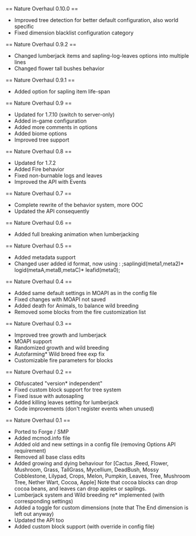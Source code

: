 == Nature Overhaul 0.10.0 ==
* Improved tree detection for better default configuration, also world specific
* Fixed dimension blacklist configuration category

== Nature Overhaul 0.9.2 ==
* Changed lumberjack items and sapling-log-leaves options into multiple lines
* Changed flower tall bushes behavior

== Nature Overhaul 0.9.1 ==
* Added option for sapling item life-span

== Nature Overhaul 0.9 ==
* Updated for 1.7.10 (switch to server-only)
* Added in-game configuration
* Added more comments in options
* Added biome options
* Improved tree support

== Nature Overhaul 0.8 ==
* Updated for 1.7.2
* Added Fire behavior
* Fixed non-burnable logs and leaves
* Improved the API with Events

== Nature Overhaul 0.7 ==
* Complete rewrite of the behavior system, more OOC
* Updated the API consequently

== Nature Overhaul 0.6 ==
* Added full breaking animation when lumberjacking

== Nature Overhaul 0.5 ==
* Added metadata support
* Changed user added id format, now using : ;saplingid(meta1,meta2)* logid(metaA,metaB,metaC)* leafid(meta0);

== Nature Overhaul 0.4 ==
* Added same default settings in MOAPI as in the config file
* Fixed changes with MOAPI not saved
* Added death for Animals, to balance wild breeding
* Removed some blocks from the fire customization list

== Nature Overhaul 0.3 ==
* Improved tree growth and lumberjack
* MOAPI support
* Randomized growth and wild breeding
* Autofarming* Wild breed free exp fix
* Customizable fire parameters for blocks

== Nature Overhaul 0.2 ==
* Obfuscated "version* independent"
* Fixed custom block support for tree system
* Fixed issue with autosapling
* Added killing leaves setting for lumberjack
* Code improvements (don't register events when unused)

== Nature Overhaul 0.1 ==
* Ported to Forge / SMP
* Added mcmod.info file
* Added old and new settings in a config file (removing Options API requirement)
* Removed all base class edits
* Added growing and dying behaviour for [Cactus ,Reed, Flower, Mushroom, Grass, TallGrass, Mycellium, DeadBush, Mossy Cobblestone, Lilypad, Crops, Melon, Pumpkin, Leaves, Tree, Mushroom Tree, Nether Wart, Cocoa, Apple]
Note that cocoa blocks can drop cocoa beans, and leaves can drop apples or saplings.
* Lumberjack system and Wild breeding re* implemented (with corresponding settings)
* Added a toggle for custom dimensions (note that The End dimension is left out anyway)
* Updated the API too
* Added custom block support (with override in config file)